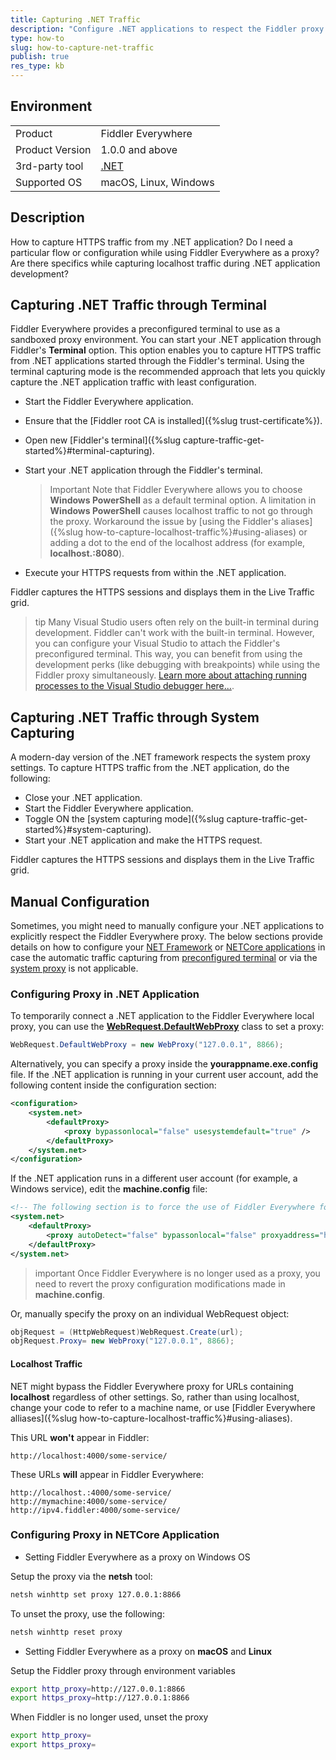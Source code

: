 ```yaml
---
title: Capturing .NET Traffic
description: "Configure .NET applications to respect the Fiddler proxy and capture their HTTPS traffic."
type: how-to
slug: how-to-capture-net-traffic
publish: true
res_type: kb
---
```


## Environment

|   |   |
|---|---|
| Product   |  Fiddler Everywhere  |
| Product Version | 1.0.0 and above  |
| 3rd-party tool | [.NET](https://dotnet.microsoft.com/en-us/learn/dotnet/what-is-dotnet) |
| Supported OS | macOS, Linux, Windows |

## Description

How to capture HTTPS traffic from my .NET application? Do I need a particular flow or configuration while using Fiddler Everywhere as a proxy? Are there specifics while capturing localhost traffic during .NET application development?

## Capturing .NET Traffic through Terminal

Fiddler Everywhere provides a preconfigured terminal to use as a sandboxed proxy environment. You can start your .NET application through Fiddler's **Terminal** option. This option enables you to capture HTTPS traffic from .NET applications started through the Fiddler's terminal. Using the terminal capturing mode is the recommended approach that lets you quickly capture the .NET application traffic with least configuration.

- Start the Fiddler Everywhere application.

- Ensure that the [Fiddler root CA is installed]({%slug trust-certificate%}).

- Open new [Fiddler's terminal]({%slug capture-traffic-get-started%}#terminal-capturing).

- Start your .NET application through the Fiddler's terminal.

    > Important Note that Fiddler Everywhere allows you to choose **Windows PowerShell** as a default terminal option. A limitation in  **Windows PowerShell** causes localhost traffic to not go through the proxy. Workaround the issue by [using the Fiddler's aliases]({%slug how-to-capture-localhost-traffic%}#using-aliases) or adding a dot to the end of the localhost address (for example, **localhost.:8080**).

- Execute your HTTPS requests from within the .NET application.

Fiddler captures the HTTPS sessions and displays them in the Live Traffic grid. 

>tip Many Visual Studio users often rely on the built-in terminal during development. Fiddler can't work with the built-in terminal. However, you can configure your Visual Studio to attach the Fiddler's preconfigured terminal. This way, you can benefit from using the development perks (like debugging with breakpoints) while using the Fiddler proxy simultaneously. [Learn more about attaching running processes to the Visual Studio debugger here...](https://learn.microsoft.com/en-us/visualstudio/debugger/attach-to-running-processes-with-the-visual-studio-debugger?view=vs-2022).


## Capturing .NET Traffic through System Capturing

A modern-day version of the .NET framework respects the system proxy settings. To capture HTTPS traffic from the .NET application, do the following:

- Close your .NET application.
- Start the Fiddler Everywhere application.
- Toggle ON the [system capturing mode]({%slug capture-traffic-get-started%}#system-capturing).
- Start your .NET application and make the HTTPS request.

Fiddler captures the HTTPS sessions and displays them in the Live Traffic grid.

## Manual Configuration

Sometimes, you might need to manually configure your .NET applications to explicitly respect the Fiddler Everywhere proxy. The below sections provide details on how to configure your [NET Framework](#configuring-proxy-in-net-application) or [NETCore applications](#configuring-proxy-in-netcore-application) in case the automatic traffic capturing from [preconfigured terminal](#capturing-net-traffic-through-terminal) or via the [system proxy](#capturing-net-traffic-through-system-capturing) is not applicable.

### Configuring Proxy in .NET Application

To temporarily connect a .NET application to the Fiddler Everywhere local proxy, you can use the [**WebRequest.DefaultWebProxy**](https://learn.microsoft.com/en-us/dotnet/api/system.net.webrequest.defaultwebproxy?view=net-8.0) class to set a proxy:

```c#
WebRequest.DefaultWebProxy = new WebProxy("127.0.0.1", 8866);
```

Alternatively, you can specify a proxy inside the **yourappname.exe.config** file. If the .NET application is running in your current user account, add the following content inside the configuration section:

```xml
<configuration>
    <system.net>
        <defaultProxy>
            <proxy bypassonlocal="false" usesystemdefault="true" />
        </defaultProxy>
    </system.net>
</configuration>
```

If the .NET application runs in a different user account (for example, a Windows service), edit the **machine.config** file:
```xml
<!-- The following section is to force the use of Fiddler Everywhere for all applications, including those running in service accounts -->  
<system.net>
    <defaultProxy>
        <proxy autoDetect="false" bypassonlocal="false" proxyaddress="http://127.0.0.1:8866" usesystemdefault="false" />
    </defaultProxy>
</system.net>
```
>important Once Fiddler Everywhere is no longer used as a proxy, you need to revert the proxy configuration modifications made in **machine.config**.

Or, manually specify the proxy on an individual WebRequest object:
```c#
objRequest = (HttpWebRequest)WebRequest.Create(url);
objRequest.Proxy= new WebProxy("127.0.0.1", 8866);
```

#### Localhost Traffic

NET might bypass the Fiddler Everywhere proxy for URLs containing **localhost** regardless of other settings. So, rather than using localhost, change your code to refer to a machine name, or use [Fiddler Everywhere alliases]({%slug how-to-capture-localhost-traffic%}#using-aliases).

This URL **won't** appear in Fiddler:
```
http://localhost:4000/some-service/
```

These URLs **will** appear in Fiddler Everywhere: 
```
http://localhost.:4000/some-service/
http://mymachine:4000/some-service/
http://ipv4.fiddler:4000/some-service/
```

### Configuring Proxy in NETCore Application

- Setting Fiddler Everywhere as a proxy on Windows OS

Setup the proxy via the **netsh** tool:
```sh
netsh winhttp set proxy 127.0.0.1:8866
```

To unset the proxy, use the following:
```sh
netsh winhttp reset proxy
```

- Setting Fiddler Everywhere as a proxy on **macOS** and **Linux**

Setup the Fiddler proxy through environment variables
```sh
export http_proxy=http://127.0.0.1:8866
export https_proxy=http://127.0.0.1:8866
```

When Fiddler is no longer used, unset the proxy
```sh
export http_proxy=
export https_proxy=
```

